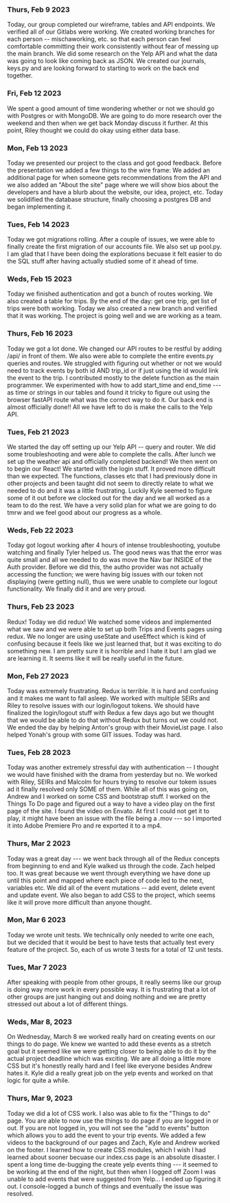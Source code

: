 ### Thurs, Feb 9 2023

Today, our group completed our wireframe, tables and API endpoints. We verified all of our Gitlabs were working. We created working branches for each person -- mischaworking, etc. so that each person can feel comfortable committing their work consistently without fear of messing up the main branch. We did some research on the Yelp API and what the data was going to look like coming back as JSON. We created our journals, keys.py and are looking forward to starting to work on the back end together.

### Fri, Feb 12 2023
We spent a good amount of time wondering whether or not we should go with Postgres or with MongoDB. We are going to do more research over the weekend and then when we get back Monday discuss it further. At this point, Riley thought we could do okay using either data base.

### Mon, Feb 13 2023

Today we presented our project to the class and got good feedback. Before the presentation we added a few things to the wire frame: We added an additional page for when someone gets recommendations from the API and we also added an "About the site" page where we will show bios about the developers and have a blurb about the website, our idea, project, etc. Today we solidified the database structure, finally choosing a postgres DB and began implementing it.

### Tues, Feb 14 2023

Today we got migrations rolling. After a couple of issues, we were able to finally create the first migration of our accounts file. We also set up pool.py. I am glad that I have been doing the explorations becuase it felt easier to do the SQL stuff after having actually studied some of it ahead of time.

### Weds, Feb 15 2023

Today we finished authentication and got a bunch of routes working. We also created a table for trips. By the end of the day: get one trip, get list of trips were both working. Today we also created a new branch and verified that it was working. The project is going well and we are working as a team.

### Thurs, Feb 16 2023
Today we got a lot done. We changed our API routes to be restful by adding /api/ in front of them. We also were able to complete the entire events.py queries and routes. We struggled with figuring out whether or not we would need to track events by both id AND trip_id or if just using the id would link the event to the trip. I contributed mostly to the delete function as the main programmer. We experimented with how to add start_time and end_time --- as time or strings in our tables and found it tricky to figure out using the browser fastAPI route what was the correct way to do it. Our back end is almost officially done!! All we have left to do is make the calls to the Yelp API.


### Tues, Feb 21 2023
We started the day off setting up our Yelp API -- query and router. We did some troubleshooting and were able to complete the calls. After lunch we set up the weather api and officially completed backend! We then went on to begin our React! We started with the login stuff. It proved more difficult than we expected. The functions, classes etc that I had previously done in other projects and been taught did not seem to directly relate to what we needed to do and it was a little frustrating. Luckily Kyle seemed to figure some of it out before we clocked out for the day and we all worked as a team to do the rest. We have a very solid plan for what we are going to do tmrw and we feel good about our progress as a whole.
### Weds, Feb 22 2023
Today got logout working after 4 hours of intense troubleshooting, youtube watching and finally Tyler helped us. The good news was that the error was quite small and all we needed to do was move the  Nav bar INSIDE of the Auth provider. Before we did this, the autho provider was not actually accessing the function; we were having big issues with our token not displaying (were getting null), thus we were unable to complete our logout functionality. We finally did it and are very proud.

### Thurs, Feb 23 2023
Redux! Today we did redux! We watched some videos and implemented what we saw and we were able to set up both Trips and Events pages using redux. We no longer are using useState and useEffect which is kind of confusing because it feels like we just learned that, but it was exciting to do something new. I am pretty sure it is horrible and I hate it but I am glad we are learning it. It seems like it will be really useful in the future.


### Mon, Feb 27 2023
Today was extremely frustrating. Redux is terrible. It is hard and confusing and it makes me want to fall asleep. We worked with multiple SEIRs and Riley to resolve issues with our login/logout tokens. We should have finalized the login/logout stuff with Redux a few days ago but we thought that we would be able to do that without Redux but turns out we could not. We ended the day by helping Anton's group with their MovieList page. I also helped Yonah's group with some GIT issues. Today was hard.

### Tues, Feb 28 2023
Today was another extremely stressful day with authentication -- I thought we would have finished with the drama from yesterday but no. We worked with Riley, SEIRs and Malcolm for hours trying to resolve our tokem issues ad it finally resolved only SOME of them. While all of this was going on, Andrew and I worked on some CSS and bootstrap stuff. I worked on the Things To Do page and figured out a way to have a video play on the first page of the site. I found the video on Envato. At first I could not get it to play, it might have been an issue with the file being a .mov --- so I imported it into Adobe Premiere Pro and re exported it to a mp4.

### Thurs, Mar 2 2023
Today was a great day --- we went back through all of the Redux concepts from beginning to end and Kyle walked us through the code. Zach helped too. It was great because we went through everything we have done up until this point and mapped where each piece of code led to the next, variables etc. We did all of the event mutations -- add event, delete event and update event. We also began to add CSS to the project, which seems like it will prove more difficult than anyone thought.

### Mon, Mar 6 2023
Today we wrote unit tests. We technically only needed to write one each, but we decided that it would be best to have tests that actually test every feature of the project. So, each of us wrote 3 tests for a total of 12 unit tests.
### Tues, Mar 7 2023
After speaking with people from other groups, it really seems like our group is doing way more work in every possible way. It is frustrating that a lot of other groups are just hanging out and doing nothing and we are pretty stressed out about a lot of different things.

### Weds, Mar 8, 2023
On Wednesday, March 8 we worked really hard on creating events on our things to do page. We knew we wanted to add these events as a stretch goal but it seemed like we were getting closer to being able to do it by the actual project deadline which was exciting. We are all doing a little more CSS but it's honestly really hard and I feel like everyone besides Andrew hates it. Kyle did a really great job on the yelp events and worked on that logic for quite a while.

### Thurs, Mar 9, 2023
Today we did a lot of CSS work. I also was able to fix the "Things to do" page. You are able to now use the things to do page if you are logged in or out. If you are not logged in, you will not see the "add to events" button which allows you to add the event to your trip events. We added a few videos to the background of our pages and Zach, Kyle and Andrew worked on the footer. I learned how to create CSS modules, which I wish I had learned about sooner becuase our index.css page is an absolute disaster.  I spent a long time de-bugging the create yelp events thing --- it seemed to be working at the end of the night, but then when I logged off Zoom I was unable to add events that were suggested from Yelp... I ended up figuring it out. I console-logged a bunch of things and eventually the issue was resolved.
